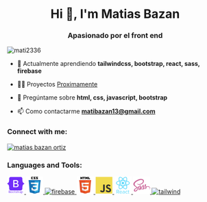 <h1 align="center">Hi 👋, I'm Matias Bazan</h1>
<h3 align="center">Apasionado por el front end</h3>

<p align="left"> <img src="https://komarev.com/ghpvc/?username=mati2336&label=Profile%20views&color=0e75b6&style=flat" alt="mati2336" /> </p>

- 🌱 Actualmente aprendiendo **tailwindcss, bootstrap, react, sass, firebase**

- 👨‍💻 Proyectos [Proximamente](Proximamente)

- 💬 Pregúntame sobre **html, css, javascript, bootstrap**

- 📫 Como contactarme **matibazan13@gmail.com**

<h3 align="left">Connect with me:</h3>
<p align="left">
<a href="https://www.linkedin.com/in/matias-baz%C3%A1n-ortiz-2a6358202/" target="blank"><img align="center" src="https://cdn.jsdelivr.net/npm/simple-icons@3.0.1/icons/linkedin.svg" alt="matias bazan ortiz" height="30" width="40" /></a>
</p>

<h3 align="left">Languages and Tools:</h3>
<p align="left"> <a href="https://getbootstrap.com" target="_blank"> <img src="https://raw.githubusercontent.com/devicons/devicon/master/icons/bootstrap/bootstrap-plain-wordmark.svg" alt="bootstrap" width="40" height="40"/> </a> <a href="https://www.w3schools.com/css/" target="_blank"> <img src="https://raw.githubusercontent.com/devicons/devicon/master/icons/css3/css3-original-wordmark.svg" alt="css3" width="40" height="40"/> </a> <a href="https://firebase.google.com/" target="_blank"> <img src="https://www.vectorlogo.zone/logos/firebase/firebase-icon.svg" alt="firebase" width="40" height="40"/> </a> <a href="https://www.w3.org/html/" target="_blank"> <img src="https://raw.githubusercontent.com/devicons/devicon/master/icons/html5/html5-original-wordmark.svg" alt="html5" width="40" height="40"/> </a> <a href="https://developer.mozilla.org/en-US/docs/Web/JavaScript" target="_blank"> <img src="https://raw.githubusercontent.com/devicons/devicon/master/icons/javascript/javascript-original.svg" alt="javascript" width="40" height="40"/> </a> <a href="https://reactjs.org/" target="_blank"> <img src="https://raw.githubusercontent.com/devicons/devicon/master/icons/react/react-original-wordmark.svg" alt="react" width="40" height="40"/> </a> <a href="https://sass-lang.com" target="_blank"> <img src="https://raw.githubusercontent.com/devicons/devicon/master/icons/sass/sass-original.svg" alt="sass" width="40" height="40"/> </a> <a href="https://tailwindcss.com/" target="_blank"> <img src="https://www.vectorlogo.zone/logos/tailwindcss/tailwindcss-icon.svg" alt="tailwind" width="40" height="40"/> </a> </p>

